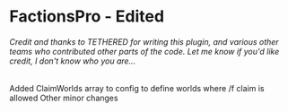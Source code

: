 # FactionsPro - Edited
###### Credit and thanks to TETHERED for writing this plugin, and various other teams who contributed other parts of the code. Let me know if you'd like credit, I don't know who you are...


Added ClaimWorlds array to config to define worlds where /f claim is allowed
Other minor changes
